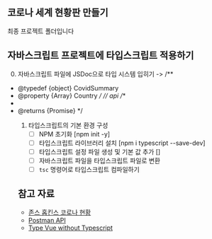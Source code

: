 ## 코로나 세계 현황판 만들기

최종 프로젝트 폴더입니다

## 자바스크립트 프로젝트에 타입스크립트 적용하기

0. 자바스크립트 파일에 JSDoc으로 타입 시스템 입히기
 -> /**
 * @typedef {object} CovidSummary
 * @property {Array<object>} Country
 */
// api
/**
 * 
 * @returns {Promise<CovidSummary>}
 */

1. 타입스크립트의 기본 환경 구성
    - [ ] NPM 초기화 [npm init -y]
    - [ ] 타입스크립트 라이브러리 설치 [npm i typescript --save-dev]
    - [ ] 타입스크립트 설정 파일 생성 및 기본 값 추가 []
    - [ ] 자바스크립트 파일을 타입스크립트 파일로 변환
    - [ ] `tsc` 명령어로 타입스크립트 컴파일하기

## 참고 자료

- [존스 홉킨스 코로나 현황](https://www.arcgis.com/apps/opsdashboard/index.html#/bda7594740fd40299423467b48e9ecf6)
- [Postman API](https://documenter.getpostman.com/view/10808728/SzS8rjbc?version=latest#27454960-ea1c-4b91-a0b6-0468bb4e6712)
- [Type Vue without Typescript](https://blog.usejournal.com/type-vue-without-typescript-b2b49210f0b)
